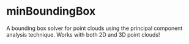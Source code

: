 # minBoundingBox
A bounding box solver for point clouds using the principal component analysis technique. Works with both 2D and 3D point clouds!
